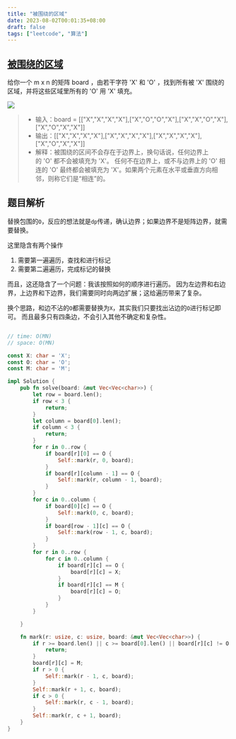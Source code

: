 ```yaml
---
title: "被围绕的区域"
date: 2023-08-02T00:01:35+08:00
draft: false
tags: ["leetcode", "算法"]
---
```


## [被围绕的区域](https://leetcode.cn/problems/surrounded-regions/)

给你一个 m x n 的矩阵 board ，由若干字符 'X' 和 'O' ，找到所有被 'X' 围绕的区域，并将这些区域里所有的 'O' 用 'X' 填充。

![](https://assets.leetcode.com/uploads/2021/02/19/xogrid.jpg)

>- 输入：board = [["X","X","X","X"],["X","O","O","X"],["X","X","O","X"],["X","O","X","X"]]
>- 输出：[["X","X","X","X"],["X","X","X","X"],["X","X","X","X"],["X","O","X","X"]]
>- 解释：被围绕的区间不会存在于边界上，换句话说，任何边界上的 'O' 都不会被填充为 'X'。 任何不在边界上，或不与边界上的 'O' 相连的 'O' 最终都会被填充为 'X'。如果两个元素在水平或垂直方向相邻，则称它们是“相连”的。

## 题目解析

替换包围的`O`，反应的想法就是`dp`传递，确认边界；如果边界不是矩阵边界，就需要替换。

这里隐含有两个操作

1. 需要第一遍遍历，查找和进行标记
2. 需要第二遍遍历，完成标记的替换

而且，这还隐含了一个问题：我该按照如何的顺序进行遍历。
因为左边界和右边界，上边界和下边界，我们需要同时向两边扩展；这给遍历带来了复杂。


换个思路，和边不沾的`O`都需要替换为`X`，其实我们只要找出沾边的`O`进行标记即可。
而且最多只有四条边，不会引入其他不确定和复杂性。

```rust

// time: O(MN)
// space: O(MN)

const X: char = 'X';
const O: char = 'O';
const M: char = 'M';

impl Solution {
    pub fn solve(board: &mut Vec<Vec<char>>) {
        let row = board.len();
        if row < 3 {
            return;
        }
        let column = board[0].len();
        if column < 3 {
            return;
        }
        for r in 0..row {
            if board[r][0] == O {
                Self::mark(r, 0, board);
            }
            if board[r][column - 1] == O {
                Self::mark(r, column - 1, board);
            }
        }
        for c in 0..column {
            if board[0][c] == O {
                Self::mark(0, c, board);
            }
            if board[row - 1][c] == O {
                Self::mark(row - 1, c, board);
            }
        }
        for r in 0..row {
            for c in 0..column {
                if board[r][c] == O {
                    board[r][c] = X;
                }
                if board[r][c] == M {
                    board[r][c] = O;
                }
            }
        }

    }

    fn mark(r: usize, c: usize, board: &mut Vec<Vec<char>>) {
        if r >= board.len() || c >= board[0].len() || board[r][c] != O {
            return;
        }
        board[r][c] = M;
        if r > 0 {
            Self::mark(r - 1, c, board);
        }
        Self::mark(r + 1, c, board);
        if c > 0 {
            Self::mark(r, c - 1, board);
        }
        Self::mark(r, c + 1, board);
    }
}
```

